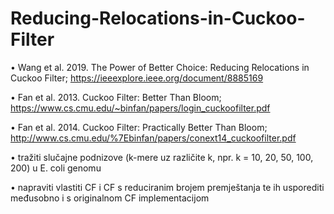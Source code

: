 # Reducing-Relocations-in-Cuckoo-Filter


• Wang et al. 2019. The Power of Better Choice: Reducing Relocations in Cuckoo Filter;
https://ieeexplore.ieee.org/document/8885169


• Fan et al. 2013. Cuckoo Filter: Better Than Bloom;
https://www.cs.cmu.edu/~binfan/papers/login_cuckoofilter.pdf


• Fan et al. 2014. Cuckoo Filter: Practically Better Than Bloom;
http://www.cs.cmu.edu/%7Ebinfan/papers/conext14_cuckoofilter.pdf


• tražiti slučajne podnizove (k-mere uz različite k, npr. k = 10, 20, 50, 100, 200) u E. coli genomu


• napraviti vlastiti CF i CF s reduciranim brojem premještanja te ih usporediti međusobno i s
originalnom CF implementacijom
